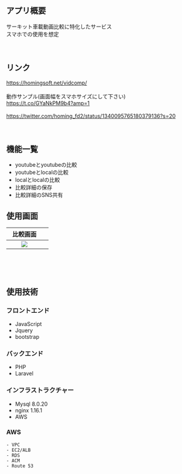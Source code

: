 ## アプリ概要
サーキット車載動画比較に特化したサービス<br>
スマホでの使用を想定<br>
<br>
<br>

## リンク
https://homingsoft.net/vidcomp/ <br>
<br>
動作サンプル(画面幅をスマホサイズにして下さい)<br>
https://t.co/GYaNkPM9b4?amp=1<br>
<br>
https://twitter.com/homing_fd2/status/1340095765180379136?s=20<br>
<br>
<br>

## 機能一覧
- youtubeとyoutubeの比較
- youtubeとlocalの比較
- localとlocalの比較
- 比較詳細の保存
- 比較詳細のSNS共有

## 使用画面

| 比較画面　|   |
| :----: | :----: |
| <img src="https://user-images.githubusercontent.com/72111956/107892429-5d728400-6f68-11eb-872b-e532ca898251.png">    |
<br>

<br>
<br>

## 使用技術

### フロントエンド
- JavaScript
- Jquery
- bootstrap

### バックエンド
- PHP
- Laravel

### インフラストラクチャー
- Mysql 8.0.20
- nginx 1.16.1
- AWS

### AWS
    - VPC
    - EC2/ALB
    - RDS
    - ACM
    - Route 53

<br>
<br>
